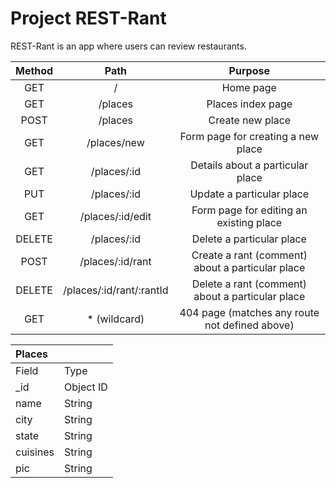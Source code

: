 # Project REST-Rant

REST-Rant is an app where users can review restaurants.

|Method|Path|Purpose|
|:---:|:---:|:---:|
|GET|   /|Home page|
|GET|   /places|Places index page|
|POST|   /places|Create new place|
|GET|   /places/new|Form page for creating a new place|
|GET|   /places/:id|Details about a particular place|
|PUT|   /places/:id|Update a particular place|
|GET|   /places/:id/edit|Form page for editing an existing place|
|DELETE|   /places/:id|Delete a particular place|
|POST|   /places/:id/rant|Create a rant (comment) about a particular place|
|DELETE|   /places/:id/rant/:rantId|Delete a rant (comment) about a particular place|
|GET|* (wildcard)|404 page (matches any route not defined above)|

|Places| |
|:----|:----|
|Field|Type|
|_id|Object ID|
|name|String|
|city|String|
|state|String|
|cuisines|String|
|pic|String|


